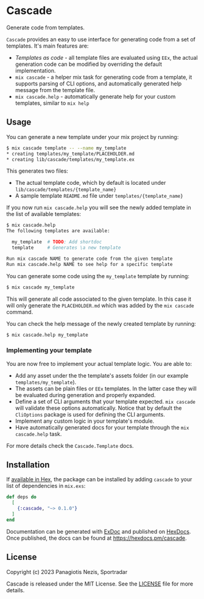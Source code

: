 # Cascade

Generate code from templates.

`Cascade` provides an easy to use interface for generating code from a set of
templates. It's main features are:

  - *Templates as code* - all template files are evaluated using `EEx`, the actual
  generation code can be modified by overriding the default implementation.
  - `mix cascade` - a helper mix task for generating code from a template, it
  supports parsing of CLI options, and automatically generated help message from
  the template file.
  - `mix cascade.help` - automatically generate help for your custom templates,
  similar to `mix help`

## Usage

You can generate a new template under your mix project by running:

```bash
$ mix cascade template -- --name my_template
* creating templates/my_template/PLACEHOLDER.md
* creating lib/cascade/templates/my_template.ex
```

This generates two files:

  - The actual template code, which by default is located under
  `lib/cascade/templates/{template_name}`
  - A sample template `README.md` file under `templates/{template_name}`

If you now run `mix cascade.help` you will see the newly added template
in the list of available templates:

```bash
$ mix cascade.help
The following templates are available:

  my_template  # TODO: Add shortdoc
  template     # Generates \a new template

Run mix cascade NAME to generate code from the given template
Run mix cascade.help NAME to see help for a specific template
```

You can generate some code using the `my_template` template by running:

```bash
$ mix cascade my_template
```

This will generate all code associated to the given template. In this case it
will only generate the `PLACEHOLDER.md` which was added by the `mix cascade`
command.

You can check the help message of the newly created template by running:

```bash
$ mix cascade.help my_template
```

### Implementing your template

You are now free to implement your actual template logic. You are able to:

  - Add any asset under the the template's assets folder (in our example
  `templates/my_template`).
  - The assets can be plain files or `EEx` templates. In the latter case
  they will be evaluated during generation and properly expanded.
  - Define a set of CLI arguments that your template expected. `mix cascade`
  will validate these options automatically. Notice that by default the
  `CliOptions` package is used for defining the CLI arguments.
  - Implement any custom logic in your template's module.
  - Have automatically generated docs for your template through the
  `mix cascade.help` task.

For more details check the `Cascade.Template` docs.

## Installation

If [available in Hex](https://hex.pm/docs/publish), the package can be installed
by adding `cascade` to your list of dependencies in `mix.exs`:

```elixir
def deps do
  [
    {:cascade, "~> 0.1.0"}
  ]
end
```

Documentation can be generated with [ExDoc](https://github.com/elixir-lang/ex_doc)
and published on [HexDocs](https://hexdocs.pm). Once published, the docs can
be found at <https://hexdocs.pm/cascade>.

## License

Copyright (c) 2023 Panagiotis Nezis, Sportradar

Cascade is released under the MIT License. See the [LICENSE](LICENSE) file for more
details.
